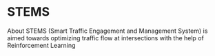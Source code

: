 # STEMS
 About STEMS (Smart Traffic Engagement and Management System) is aimed towards optimizing traffic flow at intersections with the help of Reinforcement Learning
